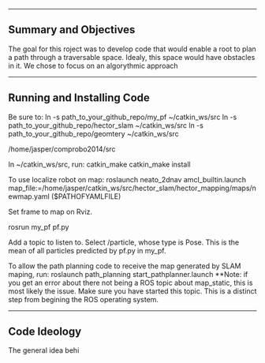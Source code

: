 -----
Summary and Objectives
-----
The goal for this roject was to develop code that would enable a root to plan a path through a traversable space. Idealy, this space would have obstacles in it. We chose to focus on an algorythmic approach 

-----
Running and Installing Code
-----
Be sure to:
ln -s path_to_your_github_repo/my_pf ~/catkin_ws/src
ln -s path_to_your_github_repo/hector_slam ~/catkin_ws/src
ln -s path_to_your_github_repo/geomtery ~/catkin_ws/src

/home/jasper/comprobo2014/src


In ~/catkin_ws/src, run:
catkin_make
catkin_make install

To use localize robot on map:
roslaunch neato_2dnav amcl_builtin.launch map_file:=/home/jasper/catkin_ws/src/hector_slam/hector_mapping/maps/newmap.yaml ($PATHOFYAMLFILE)

Set frame to map on Rviz.

rosrun my_pf pf.py

Add a topic to listen to.
Select /particle, whose type is Pose. This is the mean of all particles predicted by pf.py in my_pf.

To allow the path planning code to receive the map generated by SLAM maping, run:
roslaunch path_planning start_pathplanner.launch 
**Note: if you get an error about there not being a ROS topic about map_static, this is most likely the issue. Make sure you have started this topic. This is a distinct step from begining the ROS operating system.

-------
Code Ideology
-------
The general idea behi
